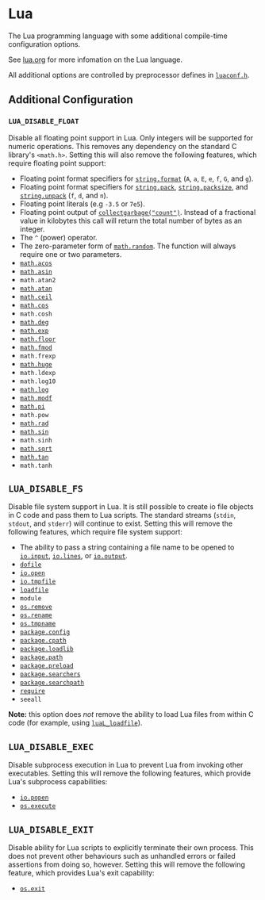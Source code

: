 # Lua

The Lua programming language with some additional compile-time configuration
options.

See [lua.org](https://www.lua.org) for more infomation on the Lua language.

All additional options are controlled by preprocessor defines in
[`luaconf.h`][luaconf.h].

## Additional Configuration

### `LUA_DISABLE_FLOAT`

Disable all floating point support in Lua.  Only integers will be supported for
numeric operations.  This removes any dependency on the standard C library's
`<math.h>`.  Setting this will also remove the following features, which require
floating point support:

 * Floating point format specifiers for [`string.format`][string.format] (`A`,
   `a`, `E`, `e`, `f`, `G`, and `g`).
 * Floating point format specifiers for [`string.pack`][string.pack],
   [`string.packsize`][string.packsize], and [`string.unpack`][string.unpack]
   (`f`, `d`, and `n`).
 * Floating point literals (e.g `-3.5` or `7e5`).
 * Floating point output of [`collectgarbage("count")`][collectgarbage].
   Instead of a fractional value in kilobytes this call will return the total
   number of bytes as an integer.
 * The `^` (power) operator.
 * The zero-parameter form of [`math.random`][math.random].  The function will
   always require one or two parameters.
 * [`math.acos`][math.acos]
 * [`math.asin`][math.asin]
 * `math.atan2`
 * [`math.atan`][math.atan]
 * [`math.ceil`][math.ceil]
 * [`math.cos`][math.cos]
 * `math.cosh`
 * [`math.deg`][math.deg]
 * [`math.exp`][math.exp]
 * [`math.floor`][math.floor]
 * [`math.fmod`][math.fmod]
 * `math.frexp`
 * [`math.huge`][math.huge]
 * `math.ldexp`
 * `math.log10`
 * [`math.log`][math.log]
 * [`math.modf`][math.modf]
 * [`math.pi`][math.pi]
 * `math.pow`
 * [`math.rad`][math.rad]
 * [`math.sin`][math.sin]
 * `math.sinh`
 * [`math.sqrt`][math.sqrt]
 * [`math.tan`][math.tan]
 * `math.tanh`

## `LUA_DISABLE_FS`

Disable file system support in Lua.  It is still possible to create io file
objects in C code and pass them to Lua scripts.  The standard streams (`stdin`,
`stdout`, and `stderr`) will continue to exist.  Setting this will remove the
following features, which require file system support:

 * The ability to pass a string containing a file name to be opened to
   [`io.input`][io.input],  [`io.lines`][io.lines], or [`io.output`][io.output].
 * [`dofile`][dofile]
 * [`io.open`][io.open]
 * [`io.tmpfile`][io.tmpfile]
 * [`loadfile`][loadfile]
 * `module`
 * [`os.remove`][os.remove]
 * [`os.rename`][os.rename]
 * [`os.tmpname`][os.tmpname]
 * [`package.config`][package.config]
 * [`package.cpath`][package.cpath]
 * [`package.loadlib`][package.loadlib]
 * [`package.path`][package.path]
 * [`package.preload`][package.preload]
 * [`package.searchers`][package.searchers]
 * [`package.searchpath`][package.searchpath]
 * [`require`][require]
 * `seeall`

**Note:** this option does _not_ remove the ability to load Lua files from
within C code (for example, using [`luaL_loadfile`][luaL_loadfile]).

## `LUA_DISABLE_EXEC`

Disable subprocess execution in Lua to prevent Lua from invoking other
executables.  Setting this will remove the following features, which provide
Lua's subprocess capabilities:

 * [`io.popen`][io.popen]
 * [`os.execute`][os.execute]

## `LUA_DISABLE_EXIT`

Disable ability for Lua scripts to explicitly terminate their own process.  This
does not prevent other behaviours such as unhandled errors or failed assertions
from doing so, however.  Setting this will remove the following feature, which
provides Lua's exit capability:

 * [`os.exit`][os.exit]


[collectgarbage]:       <https://www.lua.org/manual/5.3/manual.html#pdf-collectgarbage>
[dofile]:               <https://www.lua.org/manual/5.3/manual.html#pdf-dofile>
[io.input]:             <https://www.lua.org/manual/5.3/manual.html#pdf-io.input>
[io.lines]:             <https://www.lua.org/manual/5.3/manual.html#pdf-io.lines>
[io.open]:              <https://www.lua.org/manual/5.3/manual.html#pdf-io.open>
[io.output]:            <https://www.lua.org/manual/5.3/manual.html#pdf-io.output>
[io.popen]:             <https://www.lua.org/manual/5.3/manual.html#pdf-io.popen>
[io.tmpfile]:           <https://www.lua.org/manual/5.3/manual.html#pdf-io.tmpfile>
[loadfile]:             <https://www.lua.org/manual/5.3/manual.html#pdf-loadfile>
[luaconf.h]:            <src/luaconf.h>
[luaL_loadfile]:        <https://www.lua.org/manual/5.3/manual.html#luaL_loadfile>
[math.acos]:            <https://www.lua.org/manual/5.3/manual.html#pdf-math.acos>
[math.asin]:            <https://www.lua.org/manual/5.3/manual.html#pdf-math.asin>
[math.atan]:            <https://www.lua.org/manual/5.3/manual.html#pdf-math.atan>
[math.ceil]:            <https://www.lua.org/manual/5.3/manual.html#pdf-math.ceil>
[math.cos]:             <https://www.lua.org/manual/5.3/manual.html#pdf-math.cos>
[math.deg]:             <https://www.lua.org/manual/5.3/manual.html#pdf-math.deg>
[math.exp]:             <https://www.lua.org/manual/5.3/manual.html#pdf-math.exp>
[math.floor]:           <https://www.lua.org/manual/5.3/manual.html#pdf-math.floor>
[math.fmod]:            <https://www.lua.org/manual/5.3/manual.html#pdf-math.fmod>
[math.huge]:            <https://www.lua.org/manual/5.3/manual.html#pdf-math.huge>
[math.log]:             <https://www.lua.org/manual/5.3/manual.html#pdf-math.log>
[math.modf]:            <https://www.lua.org/manual/5.3/manual.html#pdf-math.modf>
[math.pi]:              <https://www.lua.org/manual/5.3/manual.html#pdf-math.pi>
[math.rad]:             <https://www.lua.org/manual/5.3/manual.html#pdf-math.rad>
[math.random]:          <https://www.lua.org/manual/5.3/manual.html#pdf-math.random>
[math.sin]:             <https://www.lua.org/manual/5.3/manual.html#pdf-math.sin>
[math.sqrt]:            <https://www.lua.org/manual/5.3/manual.html#pdf-math.sqrt>
[math.tan]:             <https://www.lua.org/manual/5.3/manual.html#pdf-math.tan>
[os.execute]:           <https://www.lua.org/manual/5.3/manual.html#pdf-os.execute>
[os.exit]:              <https://www.lua.org/manual/5.3/manual.html#pdf-os.exit>
[os.remove]:            <https://www.lua.org/manual/5.3/manual.html#pdf-os.remove>
[os.rename]:            <https://www.lua.org/manual/5.3/manual.html#pdf-os.rename>
[os.tmpname]:           <https://www.lua.org/manual/5.3/manual.html#pdf-os.tmpname>
[package.config]:       <https://www.lua.org/manual/5.3/manual.html#pdf-package.config>
[package.cpath]:        <https://www.lua.org/manual/5.3/manual.html#pdf-package.cpath>
[package.loadlib]:      <https://www.lua.org/manual/5.3/manual.html#pdf-package.loadlib>
[package.path]:         <https://www.lua.org/manual/5.3/manual.html#pdf-package.path>
[package.preload]:      <https://www.lua.org/manual/5.3/manual.html#pdf-package.preload>
[package.searchers]:    <https://www.lua.org/manual/5.3/manual.html#pdf-package.searchers>
[package.searchpath]:   <https://www.lua.org/manual/5.3/manual.html#pdf-package.searchpath>
[require]:              <https://www.lua.org/manual/5.3/manual.html#pdf-require>
[string.format]:        <https://www.lua.org/manual/5.3/manual.html#pdf-string.format>
[string.pack]:          <https://www.lua.org/manual/5.3/manual.html#pdf-string.pack>
[string.packsize]:      <https://www.lua.org/manual/5.3/manual.html#pdf-string.packsize>
[string.unpack]:        <https://www.lua.org/manual/5.3/manual.html#pdf-string.unpack>
